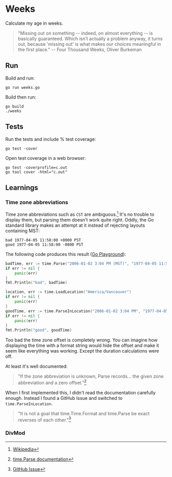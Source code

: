 # Weeks

Calculate my age in weeks.

> "Missing out on something -- indeed, on almost everything -- is basically guaranteed. Which isn’t actually a problem anyway, it turns out, because 'missing out' is what makes our choices meaningful in the first place."
> -- Four Thousand Weeks, Oliver Burkeman

## Run

Build and run:

```console
go run weeks.go
```

Build then run:

```console
go build
./weeks
```

## Tests

Run the tests and include % test coverage:

```console
go test -cover 
```

Open test coverage in a web browser:

```console
go test -coverprofile=c.out
go tool cover -html="c.out"
```

## Learnings

### Time zone abbreviations

Time zone abbreviations such as `CST` are ambiguous.[^1] It's no trouble to display them, but parsing them doesn't work quite right. Oddly, the Go standard library makes an attempt at it instead of rejecting layouts containing MST:

```
bad 1977-04-05 11:58:00 +0000 PST
good 1977-04-05 11:58:00 -0800 PST
```

The following code produces this result ([Go Playground](https://go.dev/play/p/8gQYa00Yv2o)):

```go
badTime, err := time.Parse("2006-01-02 3:04 PM (MST)", "1977-04-05 11:58 AM (PST)")
if err != nil {
    panic(err)
}
fmt.Println("bad", badTime)

location, err := time.LoadLocation("America/Vancouver")
if err != nil {
    panic(err)
}
goodTime, err := time.ParseInLocation("2006-01-02 3:04 PM", "1977-04-05 11:58 AM", location)
if err != nil {
    panic(err)
}
fmt.Println("good", goodTime)
```

Too bad the time zone offset is completely wrong. You can imagine how displaying the time with a format string would hide the offset and make it seem like everything was working. Except the duration calculations were off.

At least it's well documented:

> "If the zone abbreviation is unknown, Parse records... the given zone abbreviation and a zero offset."[^2]

When I first implemented this, I didn't read the documentation carefully enough. Instead I found a GitHub Issue and switched to `time.ParseInLocation`.

> "It is not a goal that time.Time.Format and time.Parse be exact reverses of each other."[^3]

[^1]: [Wikipedia](https://en.wikipedia.org/wiki/List_of_time_zone_abbreviations)
[^2]: [time.Parse documentation](https://pkg.go.dev/time#Parse)
[^3]: [GitHub Issue](https://github.com/golang/go/issues/24071)

### DivMod


